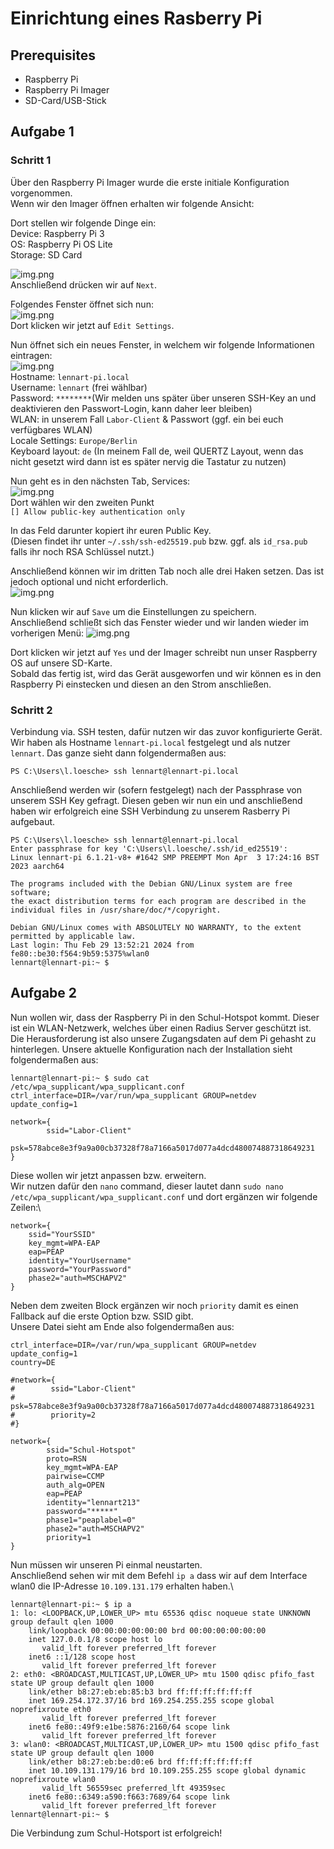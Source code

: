 # Einrichtung eines Rasberry Pi

## Prerequisites
- Raspberry Pi
- Raspberry Pi Imager
- SD-Card/USB-Stick

## Aufgabe 1
### Schritt 1
Über den Raspberry Pi Imager wurde die erste initiale Konfiguration vorgenommen.\
Wenn wir den Imager öffnen erhalten wir folgende Ansicht:

Dort stellen wir folgende Dinge ein:\
Device: Raspberry Pi 3\
OS: Raspberry Pi OS Lite\
Storage: SD Card

![img.png](assets/foto1.png)\
Anschließend drücken wir auf `Next`.

Folgendes Fenster öffnet sich nun:\
![img.png](assets/foto2.png)\
Dort klicken wir jetzt auf `Edit Settings`.

Nun öffnet sich ein neues Fenster, in welchem wir folgende Informationen eintragen:\
![img.png](assets/foto3.png)\
Hostname: `lennart-pi.local`\
Username: `lennart` (frei wählbar)\
Password: `********`(Wir melden uns später über unseren SSH-Key an und deaktivieren den Passwort-Login, kann daher leer bleiben)\
WLAN: in unserem Fall `Labor-Client` & Passwort (ggf. ein bei euch verfügbares WLAN)\
Locale Settings: `Europe/Berlin`\
Keyboard layout: `de` (In meinem Fall de, weil QUERTZ Layout, wenn das nicht gesetzt wird dann ist es später nervig die Tastatur zu nutzen)

Nun geht es in den nächsten Tab, Services:\
![img.png](assets/foto4.png)\
Dort wählen wir den zweiten Punkt\
`[] Allow public-key authentication only`

In das Feld darunter kopiert ihr euren Public Key.\
(Diesen findet ihr unter `~/.ssh/ssh-ed25519.pub` bzw. ggf. als `id_rsa.pub` falls ihr noch RSA Schlüssel nutzt.)

Anschließend können wir im dritten Tab noch alle drei Haken setzen.
Das ist jedoch optional und nicht erforderlich.\
![img.png](assets/foto5.png)

Nun klicken wir auf `Save` um die Einstellungen zu speichern.\
Anschließend schließt sich das Fenster wieder und wir landen wieder im vorherigen Menü:
![img.png](assets/foto2.png)

Dort klicken wir jetzt auf `Yes` und der Imager schreibt nun unser Raspberry OS auf unsere SD-Karte.\
Sobald das fertig ist, wird das Gerät ausgeworfen und wir können es in den Raspberry Pi einstecken und diesen an den Strom anschließen.

### Schritt 2
Verbindung via. SSH testen, dafür nutzen wir das zuvor konfigurierte Gerät.
Wir haben als Hostname `lennart-pi.local` festgelegt und als nutzer `lennart`.
Das ganze sieht dann folgendermaßen aus:
```
PS C:\Users\l.loesche> ssh lennart@lennart-pi.local
```
Anschließend werden wir (sofern festgelegt) nach der Passphrase von unserem SSH Key gefragt.
Diesen geben wir nun ein und anschließend haben wir erfolgreich eine SSH Verbindung zu unserem Rasberry Pi aufgebaut.
```
PS C:\Users\l.loesche> ssh lennart@lennart-pi.local
Enter passphrase for key 'C:\Users\l.loesche/.ssh/id_ed25519':
Linux lennart-pi 6.1.21-v8+ #1642 SMP PREEMPT Mon Apr  3 17:24:16 BST 2023 aarch64

The programs included with the Debian GNU/Linux system are free software;
the exact distribution terms for each program are described in the
individual files in /usr/share/doc/*/copyright.

Debian GNU/Linux comes with ABSOLUTELY NO WARRANTY, to the extent
permitted by applicable law.
Last login: Thu Feb 29 13:52:21 2024 from fe80::be30:f564:9b59:5375%wlan0
lennart@lennart-pi:~ $
```

## Aufgabe 2
Nun wollen wir, dass der Raspberry Pi in den Schul-Hotspot kommt.
Dieser ist ein WLAN-Netzwerk, welches über einen Radius Server geschützt ist.
Die Herausforderung ist also unsere Zugangsdaten auf dem Pi gehasht zu hinterlegen.
Unsere aktuelle Konfiguration nach der Installation sieht folgendermaßen aus:
```
lennart@lennart-pi:~ $ sudo cat /etc/wpa_supplicant/wpa_supplicant.conf
ctrl_interface=DIR=/var/run/wpa_supplicant GROUP=netdev
update_config=1

network={
        ssid="Labor-Client"
        psk=578abce8e3f9a9a00cb37328f78a7166a5017d077a4dcd480074887318649231
}
```

Diese wollen wir jetzt anpassen bzw. erweitern.\
Wir nutzen dafür den `nano` command, dieser lautet dann `sudo nano /etc/wpa_supplicant/wpa_supplicant.conf` und dort ergänzen wir folgende Zeilen:\
```
network={
    ssid="YourSSID"
    key_mgmt=WPA-EAP
    eap=PEAP
    identity="YourUsername"
    password="YourPassword"
    phase2="auth=MSCHAPV2"
}
```

Neben dem zweiten Block ergänzen wir noch `priority` damit es einen Fallback auf die erste Option bzw. SSID gibt.\
Unsere Datei sieht am Ende also folgendermaßen aus:
```
ctrl_interface=DIR=/var/run/wpa_supplicant GROUP=netdev
update_config=1
country=DE

#network={
#        ssid="Labor-Client"
#        psk=578abce8e3f9a9a00cb37328f78a7166a5017d077a4dcd480074887318649231
#        priority=2
#}

network={
        ssid="Schul-Hotspot"
        proto=RSN
        key_mgmt=WPA-EAP
        pairwise=CCMP
        auth_alg=OPEN
        eap=PEAP
        identity="lennart213"
        password="*****"
        phase1="peaplabel=0"
        phase2="auth=MSCHAPV2"
        priority=1
}
```

Nun müssen wir unseren Pi einmal neustarten.\
Anschließend sehen wir mit dem Befehl `ip a` dass wir auf dem Interface wlan0 die IP-Adresse `10.109.131.179` erhalten haben.\
```
lennart@lennart-pi:~ $ ip a
1: lo: <LOOPBACK,UP,LOWER_UP> mtu 65536 qdisc noqueue state UNKNOWN group default qlen 1000
    link/loopback 00:00:00:00:00:00 brd 00:00:00:00:00:00
    inet 127.0.0.1/8 scope host lo
       valid_lft forever preferred_lft forever
    inet6 ::1/128 scope host
       valid_lft forever preferred_lft forever
2: eth0: <BROADCAST,MULTICAST,UP,LOWER_UP> mtu 1500 qdisc pfifo_fast state UP group default qlen 1000
    link/ether b8:27:eb:eb:85:b3 brd ff:ff:ff:ff:ff:ff
    inet 169.254.172.37/16 brd 169.254.255.255 scope global noprefixroute eth0
       valid_lft forever preferred_lft forever
    inet6 fe80::49f9:e1be:5876:2160/64 scope link
       valid_lft forever preferred_lft forever
3: wlan0: <BROADCAST,MULTICAST,UP,LOWER_UP> mtu 1500 qdisc pfifo_fast state UP group default qlen 1000
    link/ether b8:27:eb:be:d0:e6 brd ff:ff:ff:ff:ff:ff
    inet 10.109.131.179/16 brd 10.109.255.255 scope global dynamic noprefixroute wlan0
       valid_lft 56559sec preferred_lft 49359sec
    inet6 fe80::6349:a590:f663:7689/64 scope link
       valid_lft forever preferred_lft forever
lennart@lennart-pi:~ $
```

Die Verbindung zum Schul-Hotsport ist erfolgreich!
